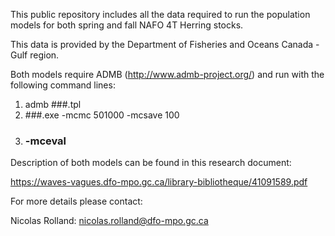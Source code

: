 This public repository includes all the data required to run the population models for both spring and fall NAFO 4T Herring stocks.

This data is provided by the Department of Fisheries and Oceans Canada - Gulf region.

Both models require ADMB (http://www.admb-project.org/) and run with the following command lines:

  1) admb ###.tpl
  2) ###.exe -mcmc 501000 -mcsave 100
  3) ### -mceval 

Description of both models can be found in this research document: 

https://waves-vagues.dfo-mpo.gc.ca/library-bibliotheque/41091589.pdf

For more details please contact:

Nicolas Rolland: nicolas.rolland@dfo-mpo.gc.ca
